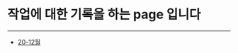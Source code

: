 # 작업에 대한 기록을 하는 page 입니다
<hr/>

* [20-12월](https://github.com/camel-man-ims/work-history/blob/master/20%EB%85%8412%EC%9B%94/20-12-27.md)
